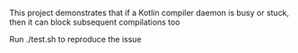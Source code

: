 This project demonstrates that if a Kotlin compiler daemon is busy or stuck, then it can block subsequent compilations too

Run ./test.sh to reproduce the issue
